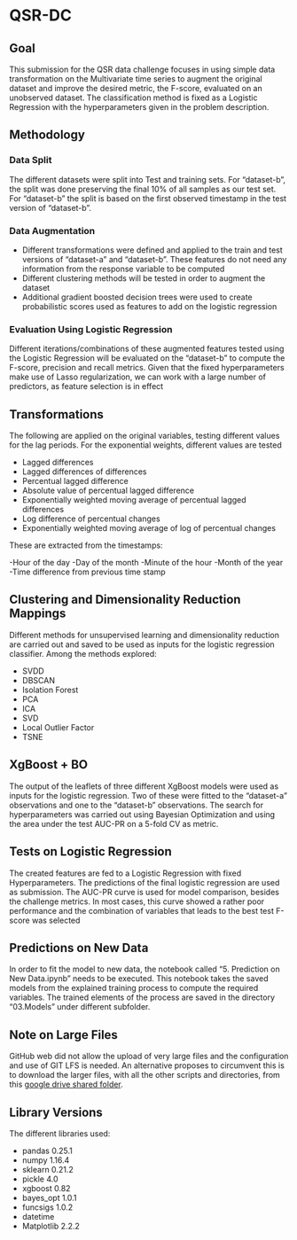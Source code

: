 # QSR-DC

## Goal

This submission for the QSR data challenge focuses in using simple data transformation on the Multivariate time series to augment the original dataset and improve the desired metric, the F-score, evaluated on an unobserved dataset. The classification method is fixed as a Logistic Regression with the hyperparameters given in the problem description.

## Methodology

### Data Split

The different datasets were split into Test and training sets. For “dataset-b”, the split was done preserving the final 10% of all samples as our test set. For “dataset-b” the split is based on the first observed timestamp in the test version of “dataset-b”.

### Data Augmentation

- Different transformations were defined and applied to the train and test versions of “dataset-a” and “dataset-b”. These features do not need any information from the response variable to be computed
- Different clustering methods will be tested in order to augment the dataset
- Additional gradient boosted decision trees were used to create probabilistic scores used as features to add on the logistic regression

### Evaluation Using Logistic Regression

Different iterations/combinations of these augmented features tested using the Logistic Regression will be evaluated on the “dataset-b” to compute the F-score, precision and recall metrics. Given that the fixed hyperparameters make use of Lasso regularization, we can work with a large number of predictors, as feature selection is in effect

## Transformations

The following are applied on the original variables, testing different values for the lag periods. For the exponential weights, different values are tested

- Lagged differences
- Lagged differences of differences
- Percentual lagged difference
- Absolute value of percentual lagged difference
- Exponentially weighted moving average of percentual lagged differences
- Log difference of percentual changes
- Exponentially weighted moving average of log of percentual changes

These are extracted from the timestamps:

-Hour of the day
-Day of the month
-Minute of the hour
-Month of the year
-Time difference from previous time stamp 

## Clustering and Dimensionality Reduction Mappings

Different methods for unsupervised learning and dimensionality reduction are carried out and saved to be used as inputs for the logistic regression classifier. Among the methods explored:
- SVDD
- DBSCAN
- Isolation Forest
- PCA
- ICA
- SVD
- Local Outlier Factor
- TSNE

## XgBoost + BO
The output of the leaflets of three different XgBoost models were used as inputs for the logistic regression. Two of these were fitted to the “dataset-a” observations and one to the “dataset-b” observations. The search for hyperparameters was carried out using Bayesian Optimization and using the area under the test AUC-PR on a 5-fold CV as metric.

## Tests on Logistic Regression

The created features are fed to a Logistic Regression with fixed Hyperparameters. The predictions of the final logistic regression are used as submission. The AUC-PR curve is used for model comparison, besides the challenge metrics. In most cases, this curve showed a rather poor performance and the combination of variables that leads to the best test F-score was selected

## Predictions on New Data

In order to fit the model to new data, the notebook called “5. Prediction on New Data.ipynb” needs to be executed. This notebook takes the saved models from the explained training process to compute the required variables. The trained elements of the process are saved in the directory “03.Models” under different subfolder. 

## Note on Large Files
GitHub web did not allow the upload of very large files and the configuration and use of GIT LFS is needed. An alternative proposes to circumvent this is to download the larger files, with all the other scripts and directories, from this [google drive shared folder](https://drive.google.com/drive/folders/1mis7aakZz0-mr-FXZQNkU_40815U3o2b?usp=sharing).

## Library Versions

The different libraries used:

- pandas 0.25.1
- numpy 1.16.4
- sklearn 0.21.2
- pickle 4.0
- xgboost 0.82
- bayes_opt 1.0.1
- funcsigs 1.0.2
- datetime
- Matplotlib 2.2.2

